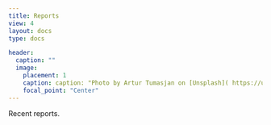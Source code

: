 ```yaml
---
title: Reports
view: 4
layout: docs
type: docs

header:
  caption: ""
  image: 
	placement: 1
	caption: caption: "Photo by Artur Tumasjan on [Unsplash]( https://unsplash.com/s/photos/report-uk?utm_source=unsplash&utm_medium=referral&utm_content=creditCopyText)"
	focal_point: "Center"
---
```


Recent reports.


